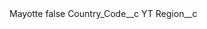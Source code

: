 <?xml version="1.0" encoding="UTF-8"?>
<CustomMetadata xmlns="http://soap.sforce.com/2006/04/metadata" xmlns:xsi="http://www.w3.org/2001/XMLSchema-instance" xmlns:xsd="http://www.w3.org/2001/XMLSchema">
    <label>Mayotte</label>
    <protected>false</protected>
    <values>
        <field>Country_Code__c</field>
        <value xsi:type="xsd:string">YT</value>
    </values>
    <values>
        <field>Region__c</field>
        <value xsi:nil="true"/>
    </values>
</CustomMetadata>
